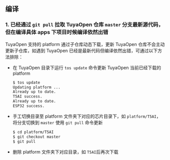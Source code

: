 ## 编译

### 1. 已经通过 `git pull` 拉取 TuyaOpen 仓库 `master` 分支最新源代码，但在编译具体 apps 下项目时候编译依然出错

TuyaOpen 支持的 platform 通过子仓库动态下载，更新 TuyaOpen 仓库不会主动更新子仓库，如遇到 TuyaOpen 已经是最新代码但编译依然出错，可通过以下方法排除：

- 在 TuyaOpen 目录下运行 `tos update` 命令更新 TuyaOpen 当前已经下载的 platform
    ```sh
    $ tos update
    Updating platform ...
    Already up to date.
    T5AI success.
    Already up to date.
    ESP32 success.
    ```

- 手工切换目录至 platform 文件夹下对应的芯片目录下，如 `platform/T5AI`，将分支切换到 `master` 使用 `git pull` 命令更新
    ```sh
    $ cd platform/T5AI
    $ git checkout master
    $ git pull
    ```

- 删除 platform 文件夹下对应目录，如 `T5AI`后再次下载

